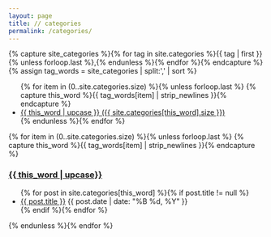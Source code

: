 ```yaml
---
layout: page
title: // categories
permalink: /categories/
---
```


<div id="categories">
{% capture site_categories %}{% for tag in site.categories %}{{ tag | first }}
{% unless forloop.last %},{% endunless %}{% endfor %}{% endcapture %}
{% assign tag_words = site_categories | split:',' | sort %}

  <ul class="tag-box inline">
  {% for item in (0..site.categories.size) %}{% unless forloop.last %}
    {% capture this_word %}{{ tag_words[item] | strip_newlines }}{% endcapture %}
    <li><a href="#{{ this_word | cgi_escape }}">{{ this_word | upcase }} <span>({{ site.categories[this_word].size }})</span></a></li>
  {% endunless %}{% endfor %}
  </ul>

  {% for item in (0..site.categories.size) %}{% unless forloop.last %}
    {% capture this_word %}{{ tag_words[item] | strip_newlines }}{% endcapture %}
  <h3 id="{{ this_word | cgi_escape }}"><a href="#{{this_word | split: " " | join: '+'}}">{{ this_word | upcase}}</a></h3>
  <ul class="posts">
    {% for post in site.categories[this_word] %}{% if post.title != null %}
    <li itemscope><a href="{{ post.url }}">{{ post.title }}</a> <span class="entry-date"><time datetime="{{ post.date | date_to_xmlschema }}" itemprop="datePublished">{{ post.date | date: "%B %d, %Y" }}</time></span></li>
    {% endif %}{% endfor %}
  </ul>
  {% endunless %}{% endfor %}
  <!-- Thank you: https://blog.lanyonm.org/articles/2013/11/21/alphabetize-jekyll-page-tags-pure-liquid.html -->
</div>


